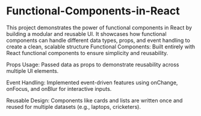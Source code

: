 # Functional-Components-in-React
This project demonstrates the power of functional components in React by building a modular and reusable UI. It showcases how functional components can handle different data types, props, and event handling to create a clean, scalable structure
Functional Components: Built entirely with React functional components to ensure simplicity and reusability.

Props Usage: Passed data as props to demonstrate reusability across multiple UI elements.

Event Handling: Implemented event-driven features using onChange, onFocus, and onBlur for interactive inputs.

Reusable Design: Components like cards and lists are written once and reused for multiple datasets (e.g., laptops, cricketers).
